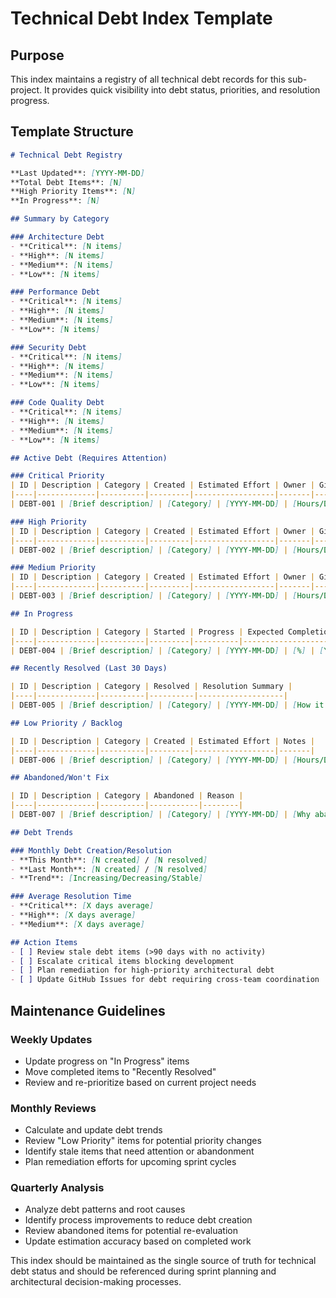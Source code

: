 # Technical Debt Index Template

## Purpose
This index maintains a registry of all technical debt records for this sub-project. It provides quick visibility into debt status, priorities, and resolution progress.

## Template Structure

```markdown
# Technical Debt Registry

**Last Updated**: [YYYY-MM-DD]  
**Total Debt Items**: [N]  
**High Priority Items**: [N]  
**In Progress**: [N]

## Summary by Category

### Architecture Debt
- **Critical**: [N items]
- **High**: [N items]  
- **Medium**: [N items]
- **Low**: [N items]

### Performance Debt
- **Critical**: [N items]
- **High**: [N items]
- **Medium**: [N items]
- **Low**: [N items]

### Security Debt
- **Critical**: [N items]
- **High**: [N items]
- **Medium**: [N items]
- **Low**: [N items]

### Code Quality Debt
- **Critical**: [N items]
- **High**: [N items]
- **Medium**: [N items] 
- **Low**: [N items]

## Active Debt (Requires Attention)

### Critical Priority
| ID | Description | Category | Created | Estimated Effort | Owner | GitHub Issue |
|----|-------------|----------|---------|------------------|-------|--------------|
| DEBT-001 | [Brief description] | [Category] | [YYYY-MM-DD] | [Hours/Days] | [Team/Person] | [#123] |

### High Priority  
| ID | Description | Category | Created | Estimated Effort | Owner | GitHub Issue |
|----|-------------|----------|---------|------------------|-------|--------------|
| DEBT-002 | [Brief description] | [Category] | [YYYY-MM-DD] | [Hours/Days] | [Team/Person] | [#124] |

### Medium Priority
| ID | Description | Category | Created | Estimated Effort | Owner | GitHub Issue |  
|----|-------------|----------|---------|------------------|-------|--------------|
| DEBT-003 | [Brief description] | [Category] | [YYYY-MM-DD] | [Hours/Days] | [Team/Person] | [#125] |

## In Progress

| ID | Description | Category | Started | Progress | Expected Completion | Owner |
|----|-------------|----------|---------|----------|-------------------|-------|
| DEBT-004 | [Brief description] | [Category] | [YYYY-MM-DD] | [%] | [YYYY-MM-DD] | [Team/Person] |

## Recently Resolved (Last 30 Days)

| ID | Description | Category | Resolved | Resolution Summary | 
|----|-------------|----------|----------|-------------------|
| DEBT-005 | [Brief description] | [Category] | [YYYY-MM-DD] | [How it was resolved] |

## Low Priority / Backlog

| ID | Description | Category | Created | Estimated Effort | Notes |
|----|-------------|----------|---------|------------------|-------|
| DEBT-006 | [Brief description] | [Category] | [YYYY-MM-DD] | [Hours/Days] | [Additional context] |

## Abandoned/Won't Fix

| ID | Description | Category | Abandoned | Reason |
|----|-------------|----------|-----------|--------|
| DEBT-007 | [Brief description] | [Category] | [YYYY-MM-DD] | [Why abandoned] |

## Debt Trends

### Monthly Debt Creation/Resolution
- **This Month**: [N created] / [N resolved]
- **Last Month**: [N created] / [N resolved]  
- **Trend**: [Increasing/Decreasing/Stable]

### Average Resolution Time
- **Critical**: [X days average]
- **High**: [X days average]
- **Medium**: [X days average]

## Action Items
- [ ] Review stale debt items (>90 days with no activity)
- [ ] Escalate critical items blocking development
- [ ] Plan remediation for high-priority architectural debt
- [ ] Update GitHub Issues for debt requiring cross-team coordination
```

## Maintenance Guidelines

### Weekly Updates
- Update progress on "In Progress" items
- Move completed items to "Recently Resolved"  
- Review and re-prioritize based on current project needs

### Monthly Reviews
- Calculate and update debt trends
- Review "Low Priority" items for potential priority changes
- Identify stale items that need attention or abandonment
- Plan remediation efforts for upcoming sprint cycles

### Quarterly Analysis
- Analyze debt patterns and root causes
- Identify process improvements to reduce debt creation
- Review abandoned items for potential re-evaluation
- Update estimation accuracy based on completed work

This index should be maintained as the single source of truth for technical debt status and should be referenced during sprint planning and architectural decision-making processes.
